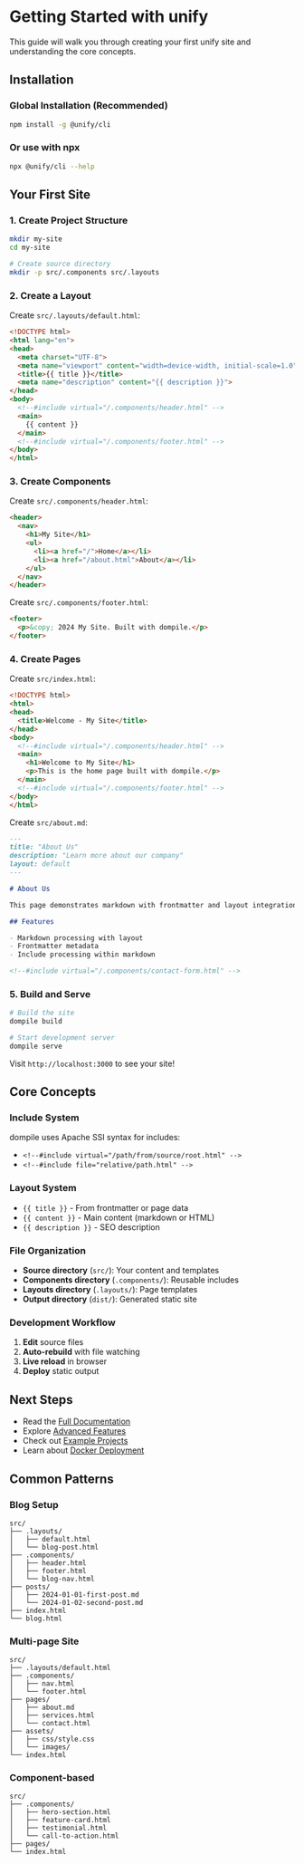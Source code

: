 # Getting Started with unify

This guide will walk you through creating your first unify site and understanding the core concepts.

## Installation

### Global Installation (Recommended)

```bash
npm install -g @unify/cli
```

### Or use with npx

```bash
npx @unify/cli --help
```

## Your First Site

### 1. Create Project Structure

```bash
mkdir my-site
cd my-site

# Create source directory
mkdir -p src/.components src/.layouts
```

### 2. Create a Layout

Create `src/.layouts/default.html`:

```html
<!DOCTYPE html>
<html lang="en">
<head>
  <meta charset="UTF-8">
  <meta name="viewport" content="width=device-width, initial-scale=1.0">
  <title>{{ title }}</title>
  <meta name="description" content="{{ description }}">
</head>
<body>
  <!--#include virtual="/.components/header.html" -->
  <main>
    {{ content }}
  </main>
  <!--#include virtual="/.components/footer.html" -->
</body>
</html>
```

### 3. Create Components

Create `src/.components/header.html`:

```html
<header>
  <nav>
    <h1>My Site</h1>
    <ul>
      <li><a href="/">Home</a></li>
      <li><a href="/about.html">About</a></li>
    </ul>
  </nav>
</header>
```

Create `src/.components/footer.html`:

```html
<footer>
  <p>&copy; 2024 My Site. Built with dompile.</p>
</footer>
```

### 4. Create Pages

Create `src/index.html`:

```html
<!DOCTYPE html>
<html>
<head>
  <title>Welcome - My Site</title>
</head>
<body>
  <!--#include virtual="/.components/header.html" -->
  <main>
    <h1>Welcome to My Site</h1>
    <p>This is the home page built with dompile.</p>
  </main>
  <!--#include virtual="/.components/footer.html" -->
</body>
</html>
```

Create `src/about.md`:

```markdown
---
title: "About Us"
description: "Learn more about our company"
layout: default
---

# About Us

This page demonstrates markdown with frontmatter and layout integration.

## Features

- Markdown processing with layout
- Frontmatter metadata
- Include processing within markdown

<!--#include virtual="/.components/contact-form.html" -->
```

### 5. Build and Serve

```bash
# Build the site
dompile build

# Start development server
dompile serve
```

Visit `http://localhost:3000` to see your site!

## Core Concepts

### Include System

dompile uses Apache SSI syntax for includes:

- `<!--#include virtual="/path/from/source/root.html" -->`
- `<!--#include file="relative/path.html" -->`

### Layout System


- `{{ title }}` - From frontmatter or page data
- `{{ content }}` - Main content (markdown or HTML)
- `{{ description }}` - SEO description

### File Organization

- **Source directory** (`src/`): Your content and templates
- **Components directory** (`.components/`): Reusable includes
- **Layouts directory** (`.layouts/`): Page templates
- **Output directory** (`dist/`): Generated static site

### Development Workflow

1. **Edit** source files
2. **Auto-rebuild** with file watching
3. **Live reload** in browser
4. **Deploy** static output

## Next Steps

- Read the [Full Documentation](../README.md)
- Explore [Advanced Features](advanced-features.md)
- Check out [Example Projects](../example/)
- Learn about [Docker Deployment](docker-usage.md)

## Common Patterns

### Blog Setup

```
src/
├── .layouts/
│   ├── default.html
│   └── blog-post.html
├── .components/
│   ├── header.html
│   ├── footer.html
│   └── blog-nav.html
├── posts/
│   ├── 2024-01-01-first-post.md
│   └── 2024-01-02-second-post.md
├── index.html
└── blog.html
```

### Multi-page Site

```
src/
├── .layouts/default.html
├── .components/
│   ├── nav.html
│   └── footer.html
├── pages/
│   ├── about.md
│   ├── services.html
│   └── contact.html
├── assets/
│   ├── css/style.css
│   └── images/
└── index.html
```

### Component-based

```
src/
├── .components/
│   ├── hero-section.html
│   ├── feature-card.html
│   ├── testimonial.html
│   └── call-to-action.html
├── pages/
└── index.html
```